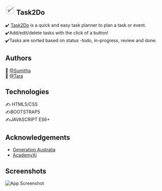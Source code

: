 ## <img src="https://github.com/sela2306/Task2Do/blob/main/images/logo.png" alt="drawing" width="30"/> Task2Do 


:heavy_check_mark: [Task2Do](https://sela2306.github.io/Task2Do/)
 is a quick and easy task planner to plan a task or event.  
 :heavy_check_mark:Add/edit/delete tasks with the click of a button!  
 :heavy_check_mark:Tasks are sorted based on status -todo, in-progress, review and done.  



## Authors

👩 [@Sumitha](https://github.com/sela2306/)  
👩 [@Tara](https://github.com/metaTara)  

## Technologies
:writing_hand: HTML5/CSS  
:writing_hand:BOOTSTRAP5  
:writing_hand:JAVASCRIPT ES6+


## Acknowledgements

 - [Generation Australia](https://australia.generation.org/)
 - [AcademyXi](https://academyxi.com/)

  
## Screenshots

![App Screenshot](https://via.placeholder.com/468x300?text=App+Screenshot+Here)
